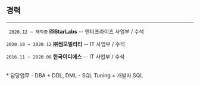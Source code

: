 ## 경력<br>
-----------
``` 2020.12 ~ 재직중``` **㈜StarLabs**   -- 엔터프라이즈 사업부 / 수석

``` 2020.10 ~ 2020.12 ``` **㈜썸모빌리티** -- IT 사업부 / 수석

``` 2016.11 ~ 2020.08 ``` **한국이디에스** -- IT 사업부 / 수석

<br>
 * 담당업무
   - DBA
     + DDL, DML
   - SQL Tuning
     + 개발자 SQL
